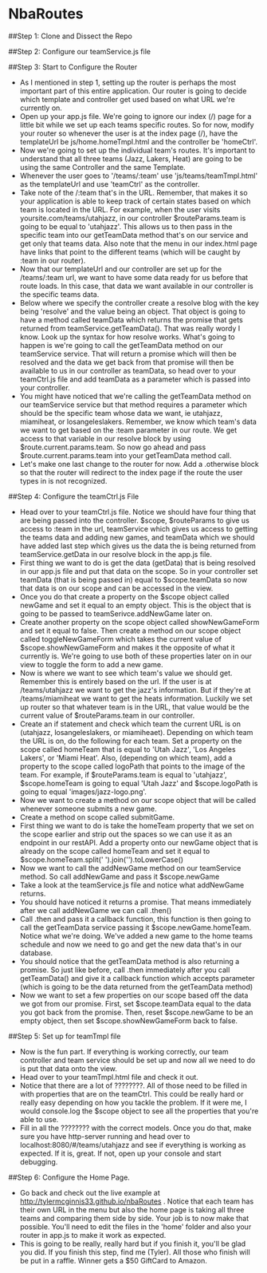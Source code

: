 NbaRoutes
========

<!-- *For this project you're going to need to serve your files through a server. Open up your terminal and (if you have Node/NPM), run 'sudo npm install -g http-server'. Now once you want to check out your code, cd into your folder and run 'http-server'. You should see something like 'Starting up http-server, serving ./ on: http://0.0.0.0:8080'. Now go to 'localhost:8080' and you should see your application. -->

<!-- NBA Routes is the first exposure you'll get to building a full fledge app with more than just one 'route'. http://tylermcginnis33.github.io/nbaRoutes is the full working version of this application. The big thing to notice is that each route, whether it's the Jazz, Heat, or Laker page, are all loading in data (using Resolve) before the route loads. Also, the home page is loading in every teams data before the route loads. In this repo you'll continue to practice fundamental Angular principles you've learned like controllers, services, promises and getting data from RESTful API's while also learning new concepts like routing and resolving data. -->

##Step 1: Clone and Dissect the Repo
<!-- * Fork and clone this repository. -->
<!-- * Take a look at this existing code that's already in place. Notice there are already a few things included for you including images, defaultHeaders.js which is making parse work, and ngRoute is already included in your HTML and as a dependency in your application ['ngRoute']. Normally you would have to include ngRoute because it no longer comes built in with Angular. Also, notice there are two folders (home and teams) in your js folder. The 'home' folder is going to contain a view (.html file), a controller, and service which all have to do with the home (or index) page. In your 'teams' folder there is going to be a conrtoller, service, and another view. All these files have to do with the three (Jazz, Heat, and Lakers) routes. Notice how we've broken routes into folders, this is a very easy way to keep things very modular. -->
<!-- * Check out the index.html page. Notice there are a few things going on. We've included nbaRoutes as the name of our app, mainCtrl as a controller over our whole main-container, a menu that's going to be at the top of the page, and under all that but still inside main-container is ng-view. This piece is crucial to understanding how routing works. That simple <ng-view> holds the power to the universe, or at least this app with different routes. The router is going to take that element and is going to inject certain templates (html pages) into it depending on which route we're using. The template that is injected into the <ng-view> element depends entirely on what we specify inside of our Router in our app.js file. With our router, we're able to specify dynamic templates and controllers based on the URL. -->
<!-- * Once you feel VERY comfortable with the existing codebase, move on to Step 2. -->

##Step 2: Configure our teamService.js file
<!-- * This app is going to be very dependent on using 'resolve' in your router. As we talked about during the lecture, resolve will call a method on our service, resolve that method's promise, then make the data that's being returned from that method available immediately in our controller.  -->
<!-- * In your teamService.js file make a method called addNewGame. This method is going to take in a gameObject as the parameter. That gameObj will eventually have data about each individual game that we'll send to parse. -->
<!-- * In the addNewGame method create a variable called 'url' and set it equal to "https://api.parse.com/1/classes/" + gameObj.homeTeam; Notice each team's games are going to be stored at a RESTful endpoint which points to the teams specific name (gameObj.homeTeam). -->
<!-- * After you've created the url variable, make an if statement that is going to check to see if the home team score (gameObj.homeTeamScore) is greater then the opponents score (gameObj.opponentScore). If it is, set a property called 'won' on the gameObj to true. If it is not, (or if the home team lost), set that win property on the gameObj to false. One gotcha here is that gameOb j.homeTeamScore and gameObj.opponentScore are both strings, you'll need to make them integers before you compare them. To do that, use the parseInt method. parseInt("7") will return 7 the integer. -->
<!-- * Now in that same addNewGame method under your if statement, we're going make a POST request to parse adding the gameObj to our URL we made earlier. So, return the result of making an $http request with the 'method' of 'POST', the 'url' being the URL variable we made earlier, and 'data' being our gameObj. -->
<!-- * Now that our service has an addNewGame function, let's make a getTeamData function which is going to accept a team parameter and fetch the data of that specific team.  -->
<!-- * Creat a function on your service object called getTeamData that accepts a parameter of team. -->
<!-- * Create a deferred object using $q.defer(); then at the bottom of that function return that promise object (deferred.promise) -->
<!-- * Create a variable called url which will be set to 'https://api.parse.com/1/classes/' + team; -->
<!-- * Now, make a 'GET' request using $http to the url of the variable we just made. -->
<!-- * We're not going to return that object but instead we're going to modify the data we got back from that request before we resolve our own promise we made earlier. So add a .then to the end of the $http request and give .then a function that accepts 'data' as the parameter. Remember, data will be the actual data we get back from parse when we make a GET request to the specified URl we made earlier. -->
<!-- * Inside the .then function, make a variable called results and set it equal to data.data.results, which is the actual games the team has played. -->
<!-- * Create two variables, one called wins and one called losses and set them both equal to 0.  -->
<!-- * Loop over results (which is an array of game objects) and check the .won property on each object in the results array, if the .won property is true, increment wins by 1. If .won is not true, increment losses by 1. Now what we've done is gone through all of the games and we now know how many wins and losses that team has. -->
<!-- * Now that we have complete wins and losses variables, we need to somehow access those variables outside of our service. We know that we have a results array which holds an array of all the games the particular team has played. What if we do something a little unconventional here. We know we're going to eventually resolve our promise we made earlier with the results variable (so we can access all the games in our controller). We also know that an array is really just an object at heart. Let's add a 'wins' property to the results array and set it equal to our wins variable and let's also set a 'losses' property on our results array and set it equal to our losses variable. I know this is a little weird because we're not adding items to our array like we usually do but instead we're adding properties to this array. It's a good reminder that arrays are just objects. Once you add the wins and losses property, go ahead and resolve our deferred object we made earlier with our results array. -->
<!-- * Now that we've set up those two methods on our teamService object, we can close teamService. We won't need to modify this file again but we will need to call the methods we set up in teamService.js later. -->

##Step 3: Start to Configure the Router
* As I mentioned in step 1, setting up the router is perhaps the most important part of this entire application. Our router is going to decide which template and controller get used based on what URL we're currently on.
* Open up your app.js file. We're going to ignore our index (/) page for a little bit while we set up each teams specific routes. So for now, modify your router so whenever the user is at the index page (/), have the templateUrl be js/home.homeTmpl.html and the controller be 'homeCtrl'.
* Now we're going to set up the individual team's routes. It's important to understand that all three teams (Jazz, Lakers, Heat) are going to be using the same Controller and the same Template.
* Whenever the user goes to '/teams/:team' use 'js/teams/teamTmpl.html' as the templateUrl and use 'teamCtrl' as the controller. 
* Take note of the /:team that's in the URL. Remember, that makes it so your application is able to keep track of certain states based on which team is located in the URL. For example, when the user visits yoursite.com/teams/utahjazz, in our controller $routeParams.team is going to be equal to 'utahjazz'. This allows us to then pass in the specific team into our getTeamData method that's on our service and get only that teams data. Also note that the menu in our index.html page have links that point to the different teams (which will be caught by :team in our router).
* Now that our templateUrl and our controller are set up for the /teams/:team url, we want to have some data ready for us before that route loads. In this case, that data we want available in our controller is the specific teams data. 
* Below where we specify the controller create a resolve blog with the key being 'resolve' and the value being an object. That object is going to have a method called teamData which returns the promise that gets returned from teamService.getTeamData(). That was really wordy I know. Look up the syntax for how resolve works. What's going to happen is we're going to call the getTeamData method on our teamService service. That will return a promise which will then be resolved and the data we get back from that promise will then be available to us in our controller as teamData, so head over to your teamCtrl.js file and add teamData as a parameter which is passed into your controller. 
* You might have noticed that we're calling the getTeamData method on our teamService service but that method requires a parameter which should be the specific team whose data we want, ie utahjazz, miamiheat, or losangeleslakers. Remember, we know which team's data we want to get based on the :team parameter in our route. We get access to that variable in our resolve block by using $route.current.params.team. So now go ahead and pass $route.current.params.team into your getTeamData method call.
* Let's make one last change to the router for now. Add a .otherwise block so that the router will redirect to the index page if the route the user types in is not recognized.

##Step 4: Configure the teamCtrl.js File
* Head over to your teamCtrl.js file. Notice we should have four thing that are being passed into the controller. $scope, $routeParams to give us access to :team in the url, teamService which gives us access to getting the teams data and adding new games, and teamData which we should have added last step which gives us the data the is being returned from teamService.getData in our resolve block in the app.js file. 
* First thing we want to do is get the data (getData) that is being resolved in our app.js file and put that data on the scope. So in your controller set teamData (that is being passed in) equal to $scope.teamData so now that data is on our scope and can be accessed in the view.
* Once you do that create a property on the $scope object called newGame and set it equal to an empty object. This is the object that is going to be passed to teamSerivce.addNewGame later on. 
* Create another property on the scope object called showNewGameForm and set it equal to false. Then create a method on our scope object called toggleNewGameForm which takes the current value of $scope.showNewGameForm and makes it the opposite of what it currently is. We're going to use both of these properties later on in our view to toggle the form to add a new game.
* Now is where we want to see which team's value we should get. Remember this is entirely based on the url. If the user is at /teams/utahjazz we want to get the jazz's information. But if they're at /teams/miamiheat we want to get the heats information. Luckily we set up router so that whatever team is in the URL, that value would be the current value of $routeParams.team in our controller. 
* Create an if statement and check which team the current URL is on (utahjazz, losangeleslakers, or miamiheaet). Depending on which team the URL is on, do the following for each team. Set a property on the scope called homeTeam that is equal to 'Utah Jazz', 'Los Angeles Lakers', or 'Miami Heat'. Also, (depending on which team), add a property to the scope called logoPath that points to the image of the team. For example, if $routeParams.team is equal to 'utahjazz', $scope.homeTeam is going to equal 'Utah Jazz' and $scope.logoPath is going to equal 'images/jazz-logo.png'.
* Now we want to create a method on our scope object that will be called whenever someone submits a new game.
* Create a method on scope called submitGame.
* First thing we want to do is take the homeTeam property that we set on the scope earlier and strip out the spaces so we can use it as an endpoint in our restAPI. Add a property onto our newGame object that is already on the scope called homeTeam and set it equal to $scope.homeTeam.split(' ').join('').toLowerCase() 
* Now we want to call the addNewGame method on our teamService method. So call addNewGame and pass it $scope.newGame
* Take a look at the teamService.js file and notice what addNewGame returns. 
* You should have noticed it returns a promise. That means immediately after we call addNewGame we can call .then()
* Call .then and pass it a callback function, this function is then going to call the getTeamData service passing it $scope.newGame.homeTeam. Notice what we're doing. We've added a new game to the home teams schedule and now we need to go and get the new data that's in our database.
* You should notice that the getTeamData method is also returning a promise. So just like before, call .then immediately after you call getTeamData() and give it a callback function which accepts parameter (which is going to be the data returned from the getTeamData method)
* Now we want to set a few properties on our scope based off the data we got from our promise. First, set $scope.teamData equal to the data you got back from the promise. Then, reset $scope.newGame to be an empty object, then set $scope.showNewGameForm back to false.

##Step 5: Set up for teamTmpl file
* Now is the fun part. If everything is working correctly, our team controller and team service should be set up and now all we need to do is put that data onto the view.
* Head over to your teamTmpl.html file and check it out. 
* Notice that there are a lot of ????????. All of those need to be filled in with properties that are on the teamCtrl. This could be really hard or really easy depending on how you tackle the problem. If it were me, I would console.log the $scope object to see all the properties that you're able to use. 
* Fill in all the ???????? with the correct models. Once you do that, make sure you have http-server running and head over to localhost:8080/#/teams/utahjazz and see if everything is working as expected. If it is, great. If not, open up your console and start debugging.

##Step 6: Configure the Home Page.
* Go back and check out the live example at http://tylermcginnis33.github.io/nbaRoutes . Notice that each team has their own URL in the menu but also the home page is taking all three teams and comparing them side by side. Your job is to now make that possible. You'll need to edit the files in the 'home' folder and also your router in app.js to make it work as expected. 
* This is going to be really, really hard but if you finish it, you'll be glad you did. If you finish this step, find me (Tyler). All those who finish will be put in a raffle. Winner gets a $50 GiftCard to Amazon.
